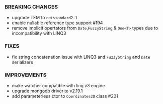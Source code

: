 ### BREAKING CHANGES
- upgrade TFM to `netstandard2.1`
- enable nullable reference type support #194
- remove implicit opertators from `Date`,`FuzzyString` & `One<T>` types due to incompatibility with LINQ3

### FIXES
- fix string concatenation issue with LINQ3 and `FuzzyString` and `Date` serializers

### IMPROVEMENTS
- make watcher compatible with linq v3 engine
- upgrade mongodb driver to v2.19.1
- add parameterless ctor to `Coordinates2D` class #201